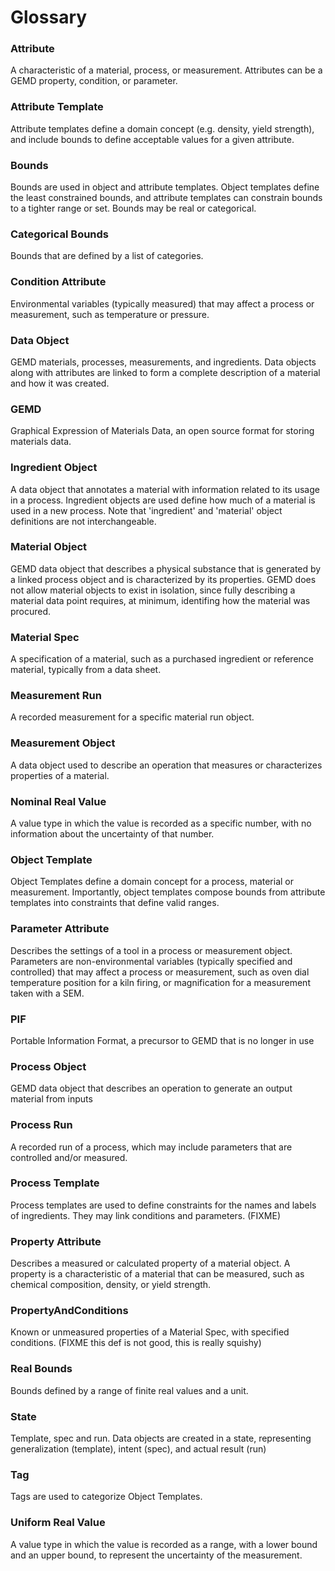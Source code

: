 # Glossary

### Attribute
A characteristic of a material, process, or measurement. Attributes can be a GEMD property, condition, or parameter.

### Attribute Template
Attribute templates define a domain concept (e.g. density, yield strength), and include bounds to define acceptable values for a given attribute.

### Bounds
Bounds are used in object and attribute templates. Object templates define the least constrained bounds, and attribute templates can constrain bounds to a tighter range or set.  Bounds may be real or categorical.

### Categorical Bounds
Bounds that are defined by a list of categories.

### Condition Attribute
Environmental variables (typically measured) that may affect a process or measurement, such as temperature or pressure.

### Data Object
GEMD materials, processes, measurements, and ingredients. Data objects along with attributes are linked to form a complete description of a material and how it was created.

### GEMD
Graphical Expression of Materials Data, an open source format for storing materials data.

### Ingredient Object
A  data object that annotates a material with information related to its usage in a process. Ingredient objects are used define how much of a material is used in a new process. Note that 'ingredient' and 'material' object definitions are not interchangeable.

### Material Object
GEMD data object that describes a physical substance that is generated by a linked process object and is characterized by its properties. GEMD does not allow material objects to exist in isolation, since fully describing a material data point requires, at minimum, identifing how the material was procured.  

### Material Spec
A specification of a material, such as a purchased ingredient or reference material, typically from a data sheet.

### Measurement Run
A recorded measurement for a specific material run object. 

### Measurement Object
A data object used to describe an operation that measures or characterizes properties of a material.

### Nominal Real Value
A value type in which the value is recorded as a specific number, with no information about the uncertainty of that number.

### Object Template
Object Templates define a domain concept for a process, material or measurement. Importantly, object templates compose bounds from attribute templates into constraints that define valid ranges.

### Parameter Attribute
Describes the settings of a tool in a process or measurement object. Parameters are non-environmental variables (typically specified and controlled) that may affect a process or measurement, such as oven dial temperature position for a kiln firing, or magnification for a measurement taken with a SEM.

### PIF
Portable Information Format, a precursor to GEMD that is no longer in use

### Process Object
GEMD data object that describes an operation to generate an output material from inputs

### Process Run
A recorded run of a process, which may include parameters that are controlled and/or measured.

### Process Template
Process templates are used to define constraints for the names and labels of ingredients. They may link conditions and parameters. (FIXME) 

### Property Attribute
Describes a measured or calculated property of a material object. A property is a characteristic of a material that can be measured, such as chemical composition, density, or yield strength.

###  PropertyAndConditions
Known or unmeasured properties of a Material Spec, with specified conditions. (FIXME this def is not good, this is really squishy)

### Real Bounds
Bounds defined by a range of finite real values and a unit.

### State
Template, spec and run. Data objects are created in a state, representing generalization (template), intent (spec), and actual result (run)

### Tag
Tags are used to categorize Object Templates.

### Uniform Real Value
A value type in which the value is recorded as a range, with a lower bound and an upper bound, to represent the uncertainty of the measurement.


